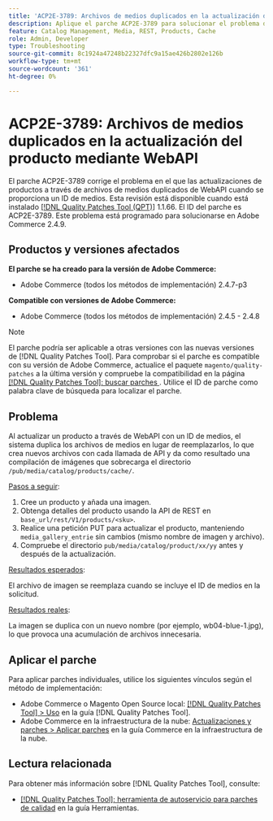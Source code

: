 ```yaml
---
title: 'ACP2E-3789: Archivos de medios duplicados en la actualización del producto mediante WebAPI'
description: Aplique el parche ACP2E-3789 para solucionar el problema de Adobe Commerce en el que las actualizaciones de productos se realizan mediante archivos de medios duplicados de WebAPI cuando se proporciona un ID de medios.
feature: Catalog Management, Media, REST, Products, Cache
role: Admin, Developer
type: Troubleshooting
source-git-commit: 8c1924a47248b22327dfc9a15ae426b2802e126b
workflow-type: tm+mt
source-wordcount: '361'
ht-degree: 0%

---
```



# ACP2E-3789: Archivos de medios duplicados en la actualización del producto mediante WebAPI

El parche ACP2E-3789 corrige el problema en el que las actualizaciones de productos a través de archivos de medios duplicados de WebAPI cuando se proporciona un ID de medios. Esta revisión está disponible cuando está instalado [[!DNL Quality Patches Tool (QPT)]](/help/tools/quality-patches-tool/quality-patches-tool-to-self-serve-quality-patches.md) 1.1.66. El ID del parche es ACP2E-3789. Este problema está programado para solucionarse en Adobe Commerce 2.4.9.

## Productos y versiones afectados

**El parche se ha creado para la versión de Adobe Commerce:**

* Adobe Commerce (todos los métodos de implementación) 2.4.7-p3

**Compatible con versiones de Adobe Commerce:**

* Adobe Commerce (todos los métodos de implementación) 2.4.5 - 2.4.8

>[!NOTE]
>
>El parche podría ser aplicable a otras versiones con las nuevas versiones de [!DNL Quality Patches Tool]. Para comprobar si el parche es compatible con su versión de Adobe Commerce, actualice el paquete `magento/quality-patches` a la última versión y compruebe la compatibilidad en la página [[!DNL Quality Patches Tool]: buscar parches ](https://experienceleague.adobe.com/tools/commerce-quality-patches/index.html?lang=es). Utilice el ID de parche como palabra clave de búsqueda para localizar el parche.

## Problema

Al actualizar un producto a través de WebAPI con un ID de medios, el sistema duplica los archivos de medios en lugar de reemplazarlos, lo que crea nuevos archivos con cada llamada de API y da como resultado una compilación de imágenes que sobrecarga el directorio `/pub/media/catalog/products/cache/`.

<u>Pasos a seguir</u>:

1. Cree un producto y añada una imagen.
1. Obtenga detalles del producto usando la API de REST en `base_url/rest/V1/products/<sku>`.
1. Realice una petición PUT para actualizar el producto, manteniendo `media_gallery_entrie` sin cambios (mismo nombre de imagen y archivo).
1. Compruebe el directorio `pub/media/catalog/product/xx/yy` antes y después de la actualización.

<u>Resultados esperados</u>:

El archivo de imagen se reemplaza cuando se incluye el ID de medios en la solicitud.

<u>Resultados reales</u>:

La imagen se duplica con un nuevo nombre (por ejemplo, wb04-blue-1.jpg), lo que provoca una acumulación de archivos innecesaria.

## Aplicar el parche

Para aplicar parches individuales, utilice los siguientes vínculos según el método de implementación:

* Adobe Commerce o Magento Open Source local: [[!DNL Quality Patches Tool] > Uso](/help/tools/quality-patches-tool/usage.md) en la guía [!DNL Quality Patches Tool].
* Adobe Commerce en la infraestructura de la nube: [Actualizaciones y parches > Aplicar parches](https://experienceleague.adobe.com/docs/commerce-cloud-service/user-guide/develop/upgrade/apply-patches.html?lang=es) en la guía Commerce en la infraestructura de la nube.

## Lectura relacionada

Para obtener más información sobre [!DNL Quality Patches Tool], consulte:

* [[!DNL Quality Patches Tool]: herramienta de autoservicio para parches de calidad](/help/tools/quality-patches-tool/quality-patches-tool-to-self-serve-quality-patches.md) en la guía Herramientas.
